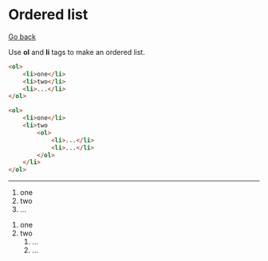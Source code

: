 # Ordered list

[Go back](..)

Use **ol** and **li** tags to make an ordered list.

```html
<ol>
    <li>one</li>
    <li>two</li>
    <li>...</li>
</ol>

<ol>
    <li>one</li>
    <li>two
        <ol>
            <li>...</li>
            <li>...</li>
        </ol>
    </li>
</ol>
```

<hr class="sr">

<ol>
    <li>one</li>
    <li>two</li>
    <li>...</li>
</ol>

<ol>
    <li>one</li>
    <li>two
        <ol>
            <li>...</li>
            <li>...</li>
        </ol>
    </li>
</ol>